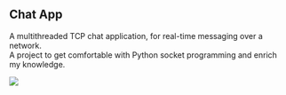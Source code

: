 ## Chat App
A multithreaded TCP chat application, for real-time messaging over a network.\
A project to get comfortable with Python socket programming and enrich my knowledge.

![](https://media4.giphy.com/media/v1.Y2lkPTc5MGI3NjExenJodHFnc2s0cTdwNGxvcmptNWw5Z3JuY2tqN2ZhdTBndmt2bnhuMiZlcD12MV9pbnRlcm5hbF9naWZfYnlfaWQmY3Q9Zw/o0vwzuFwCGAFO/giphy.gif)
